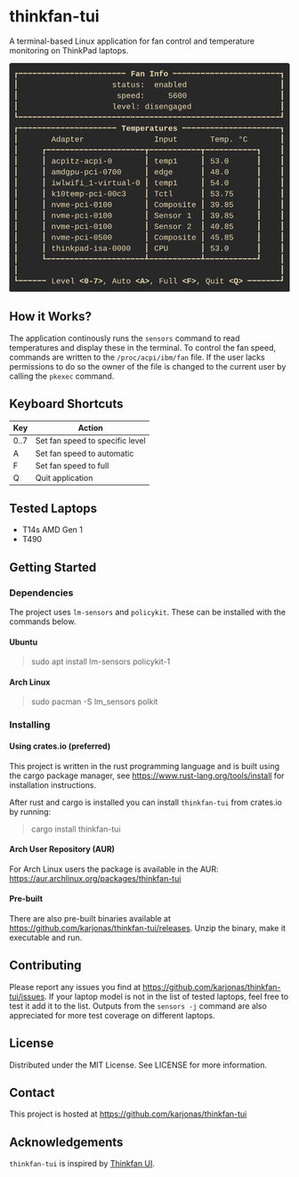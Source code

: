 # thinkfan-tui

A terminal-based Linux application for fan control and temperature
monitoring on ThinkPad laptops.

![Screenshot](screenshot.gif "Screenshot")

## How it Works?

The application continously runs the `sensors` command to read
temperatures and display these in the terminal. To control the fan speed,
commands are written to the `/proc/acpi/ibm/fan` file. If the user lacks
permissions to do so the owner of the file is changed to the current
user by calling the `pkexec` command.

## Keyboard Shortcuts

| Key  | Action                          |
| ---- | ------------------------------- |
| 0..7 | Set fan speed to specific level |
| A    | Set fan speed to automatic      |
| F    | Set fan speed to full           |
| Q    | Quit application                |

## Tested Laptops

- T14s AMD Gen 1
- T490

## Getting Started

### Dependencies

The project uses `lm-sensors` and `policykit`. These can be installed
with the commands below.

#### Ubuntu

> sudo apt install lm-sensors policykit-1

#### Arch Linux

> sudo pacman -S lm_sensors polkit

### Installing

#### Using crates.io (preferred)

This project is written in the rust programming language
and is built using the cargo package manager, see
https://www.rust-lang.org/tools/install for installation instructions.

After rust and cargo is installed you can install `thinkfan-tui` from
crates.io by running:

> cargo install thinkfan-tui

#### Arch User Repository (AUR)

For Arch Linux users the package is available in the AUR:
https://aur.archlinux.org/packages/thinkfan-tui

#### Pre-built

There are also pre-built binaries available at
https://github.com/karjonas/thinkfan-tui/releases. Unzip the binary,
make it executable and run.

## Contributing

Please report any issues you find at
https://github.com/karjonas/thinkfan-tui/issues. If your laptop model
is not in the list of tested laptops, feel free to test it add it to
the list. Outputs from the `sensors -j` command are also appreciated
for more test coverage on different laptops.

## License

Distributed under the MIT License. See LICENSE for more information.

## Contact

This project is hosted at https://github.com/karjonas/thinkfan-tui

## Acknowledgements

`thinkfan-tui` is inspired by
[Thinkfan UI](https://github.com/zocker-160/thinkfan-ui).
